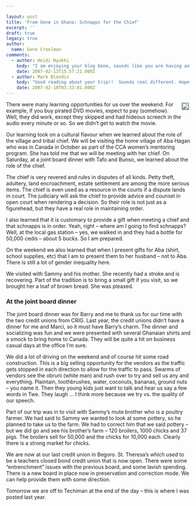 ```yaml
---

layout: post
title: 'From Gene in Ghana: Schnapps for the Chief'
excerpt: ''
draft: true
legacy: true
author:
  name: Gene Creelman
comments:
  - author: Heidi Hyokki
    body: "I am enjoying your blog Gene, sounds like you are having an incredible trip... and I can hardly wait to see you wear your new shirt to work!\r\n\r\nHave a safe journey!\r\n\r\n"
    date: 2007-02-13T15:57:21.000Z
  - author: Mark Blondin
    body: "Good reading about your trip!!  Sounds real different. Hope all is well look forward to seeing on the course or on the ice.\r\n\r\nMark"
    date: 2007-02-18T03:33:01.000Z
---
```


<p><a href="http://www.flickr.com/photos/21725989@N00/"><img src="http://farm1.static.flickr.com/126/384924626_52a3c36921_m.jpg" style="float:right; border: 2px solid #999999; margin: 4px;" /></a>There were many learning opportunities for us over the weekend. For example,
if you buy pirated <span class="caps">DVD</span> movies, expect to pay (somehow). Well, they did work,
except they skipped and had hideous screech in the audio every minute or so.
So we didn’t get to watch the movie.</p>
<p>Our learning took on a cultural flavour when we learned about the role of the
village and tribal chief. We will be visiting the home village of Aba Hagan
who was in Canada in October as part of the <span class="caps">CCA</span> women’s mentoring program. She
has told me that we will be meeting with her chief. On Saturday, at a joint
board dinner with Tafo and Bunso, we learned about the role of the chief.</p>
<p>The
chief is very revered and rules in disputes of all kinds. Petty theft,
adultery, land encroachment, estate settlement are among the more serious
items.  The chief is even used as a resource in the courts if a dispute lands
in court. The judiciary will ask the chief to provide advice and counsel in
open court when rendering a decision. So their role is not just as a
figurehead, but they have a real role in maintaining order.</p>
<p>I also learned
that it is customary to provide a gift when meeting a chief and that schnapps
is in order. Yeah, right &#8211; where am I going to find schnapps? Well, at the local
gas station – yes, we walked in and they had a bottle for 50,000 cedis – about
5 bucks.   So I am prepared.</p>
<p>On the weekend we also learned that when I present gifts for Aba (shirt,
school supplies, etc) that I am to present them to her husband – not to Aba.
There is still a lot of gender inequality here.</p>
<p>We visited with Sammy and his mother. She recently had a stroke and is
recovering. Part of the tradition is to bring a small gift if you visit, so we
brought her a loaf of brown bread. She was pleased.</p>
<h3>At the joint board dinner</h3>
<p>The joint board dinner was for Barry and me to thank us for our time with the
two credit unions from <span class="caps">CRIG</span>. Last year, the credit unions didn’t have a dinner
for me and Marci, so it must have Barry’s charm. The dinner and socializing
was fun and we were presented with several Ghanaian shirts and a smock to
bring home to Canada. They will be quite a hit on business casual days at the
office I’m sure.</p>
<p>We did a lot of driving on the weekend and of course hit some road
construction. This is a big selling opportunity for the vendors as the traffic
gets stopped in each direction to allow for the traffic to pass. Swarms of
vendors see the obruni (white man) and rush over to try and sell us any and
everything. Plaintain, toothbrushes, water, coconuts, bananas, ground nuts –
you name it. Then they young kids just want to talk and hear us say a few
words in Twe. They laugh &#8230; I think more because we try vs. the quality of our
speech.</p>
<p>Part of our trip was in to visit with Sammy’s mute brother who is a poultry
farmer. We had said to Sammy we wanted to look at some pottery, so he planned
to take us to the farm. We had to correct him that we said pottery – but we
did go and see his brother’s farm – 120 broilers, 1000 chicks and 37 pigs. The
broilers sell for 50,000 and the chicks for 10,000 each. Clearly there is a
strong market for chicks.</p>
<p>We are now at our last credit union in Begoro. St. Theresa’s which used to be
a teachers closed bond credit union that is now open. There were
some “entrenchment” issues with the previous board, and some lavish spending.
There is a new board in place now in preservation and correction mode. We can
help provide them with some direction.</p>
<p>Tomorrow we are off to Techiman at the end of the day &#8211; this is where I was
posted last year.</p>
